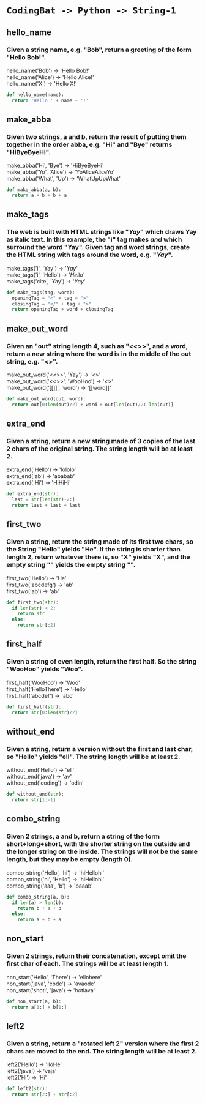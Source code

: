 # `CodingBat -> Python -> String-1`
## hello_name
### Given a string name, e.g. "Bob", return a greeting of the form "Hello Bob!".

  
hello_name('Bob') → 'Hello Bob!'  
hello_name('Alice') → 'Hello Alice!'  
hello_name('X') → 'Hello X!'
```python
def hello_name(name):
  return 'Hello ' + name + '!'
```
## make_abba
### Given two strings, a and b, return the result of putting them together in the order abba, e.g. "Hi" and "Bye" returns "HiByeByeHi".

  
make_abba('Hi', 'Bye') → 'HiByeByeHi'  
make_abba('Yo', 'Alice') → 'YoAliceAliceYo'  
make_abba('What', 'Up') → 'WhatUpUpWhat'
```python
def make_abba(a, b):
  return a + b + b + a
```
## make_tags
### The web is built with HTML strings like "<i>Yay</i>" which draws Yay as italic text. In this example, the "i" tag makes <i> and </i> which surround the word "Yay". Given tag and word strings, create the HTML string with tags around the word, e.g. "<i>Yay</i>".

  
make_tags('i', 'Yay') → '<i>Yay</i>'  
make_tags('i', 'Hello') → '<i>Hello</i>'  
make_tags('cite', 'Yay') → '<cite>Yay</cite>'
```python
def make_tags(tag, word):
  openingTag = "<" + tag + ">"
  closingTag = "</" + tag + ">"
  return openingTag + word + closingTag
```
## make_out_word
### Given an "out" string length 4, such as "<<>>", and a word, return a new string where the word is in the middle of the out string, e.g. "<<word>>".

  
make_out_word('<<>>', 'Yay') → '<<Yay>>'  
make_out_word('<<>>', 'WooHoo') → '<<WooHoo>>'  
make_out_word('[[]]', 'word') → '[[word]]'
```python
def make_out_word(out, word):
  return out[0:len(out)/2] + word + out[len(out)/2: len(out)]
```
## extra_end
### Given a string, return a new string made of 3 copies of the last 2 chars of the original string. The string length will be at least 2.

  
extra_end('Hello') → 'lololo'  
extra_end('ab') → 'ababab'  
extra_end('Hi') → 'HiHiHi'
```python
def extra_end(str):
  last = str[len(str)-2:]
  return last + last + last
```
## first_two
### Given a string, return the string made of its first two chars, so the String "Hello" yields "He". If the string is shorter than length 2, return whatever there is, so "X" yields "X", and the empty string "" yields the empty string "".

  
first_two('Hello') → 'He'  
first_two('abcdefg') → 'ab'  
first_two('ab') → 'ab'
```python
def first_two(str):
  if len(str) < 2:
    return str
  else:
    return str[:2]
```
## first_half
### Given a string of even length, return the first half. So the string "WooHoo" yields "Woo".

  
first_half('WooHoo') → 'Woo'  
first_half('HelloThere') → 'Hello'  
first_half('abcdef') → 'abc'
```python
def first_half(str):
  return str[0:len(str)/2]
```
## without_end
### Given a string, return a version without the first and last char, so "Hello" yields "ell". The string length will be at least 2.

  
without_end('Hello') → 'ell'  
without_end('java') → 'av'  
without_end('coding') → 'odin'
```python
def without_end(str):
  return str[1:-1]
```
## combo_string
### Given 2 strings, a and b, return a string of the form short+long+short, with the shorter string on the outside and the longer string on the inside. The strings will not be the same length, but they may be empty (length 0).

  
combo_string('Hello', 'hi') → 'hiHellohi'  
combo_string('hi', 'Hello') → 'hiHellohi'  
combo_string('aaa', 'b') → 'baaab'
```python
def combo_string(a, b):
  if len(a) > len(b):
    return b + a + b
  else:
    return a + b + a
```
## non_start
### Given 2 strings, return their concatenation, except omit the first char of each. The strings will be at least length 1.

  
non_start('Hello', 'There') → 'ellohere'  
non_start('java', 'code') → 'avaode'  
non_start('shotl', 'java') → 'hotlava'
```python
def non_start(a, b):
  return a[1:] + b[1:]
```
## left2
### Given a string, return a "rotated left 2" version where the first 2 chars are moved to the end. The string length will be at least 2.

  
left2('Hello') → 'lloHe'  
left2('java') → 'vaja'  
left2('Hi') → 'Hi'
```python
def left2(str):
  return str[2:] + str[:2]
```
